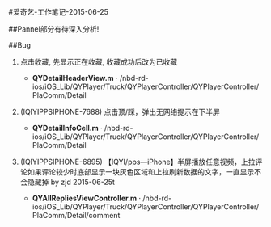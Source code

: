 #爱奇艺-工作笔记-2015-06-25

##Pannel部分有待深入分析!

##Bug
1. 点击收藏, 先显示正在收藏, 收藏成功后改为已收藏
	* **QYDetailHeaderView.m** · /nbd-rd-ios/iOS_Lib/QYPlayer/Truck/QYPlayerController/QYPlayerController/PlaComm/Detail
 	
2. (IQIYIPPSIPHONE-7688) 点击顶/踩，弹出无网络提示在下半屏 
	* **QYDetailInfoCell.m** · /nbd-rd-ios/iOS_Lib/QYPlayer/Truck/QYPlayerController/QYPlayerController/PlaComm/Detail

3. (IQIYIPPSIPHONE-6895) 【IQYI/pps—iPhone】半屏播放任意视频，上拉评论如果评论较少时底部显示一块灰色区域和上拉刷新数据的文字，一直显示不会隐藏掉
by zjd 2015-06-25t
	*  **QYAllRepliesViewController.m** · /nbd-rd-ios/iOS_Lib/QYPlayer/Truck/QYPlayerController/QYPlayerController/PlaComm/Detail/comment
